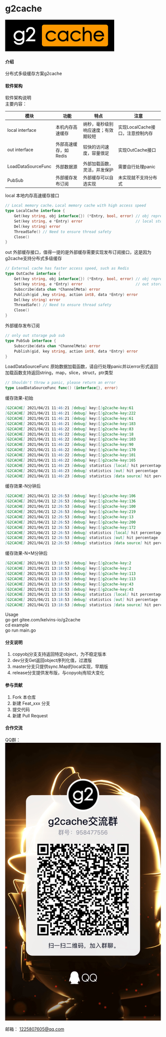 # g2cache

[![g2cache](logo.png)](https://gitee.com/kelvins-io)
#### 介绍
分布式多级缓存方案g2cache

#### 软件架构
软件架构说明   
主要内容：   

模块 | 功能 |  特点 | 注意  
---|------|------|---
local interface | 本机内存高速缓存 | 纳秒，毫秒级别响应速度；有效期较短 | 实现LocalCache接口，注意控制内存
out interface |外部高速缓存，如Redis | 较快的访问速度，容量很足 | 实现OutCache接口
LoadDataSourceFunc | 外部数据源 | 外部加载函数，灵活，并发保护 | 需要自行处理panic
PubSub | 外部缓存发布订阅 | 外部缓存可以自选实现 | 未实现就不支持分布式

local 本地内存高速缓存接口
```go
// Local memory cache，Local memory cache with high access speed
type LocalCache interface {
	Get(key string, obj interface{}) (*Entry, bool, error) // obj represents the internal structure of the real object
	Set(key string, e *Entry) error                        // local storage should set Entry.Obsolete
	Del(key string) error
	ThreadSafe() // Need to ensure thread safety
	Close()
}
```

out 外部缓存接口，值得一提的是外部缓存需要实现发布订阅接口，这是因为g2cache支持分布式多级缓存
```go
// External cache has faster access speed, such as Redis
type OutCache interface {
	Get(key string, obj interface{}) (*Entry, bool, error) // obj represents the internal structure of the real object
	Set(key string, e *Entry) error                        // out storage should set Entry.Expiration
	Subscribe(data chan *ChannelMeta) error
	Publish(gid ,key string, action int8, data *Entry) error
	Del(key string) error
	ThreadSafe() // Need to ensure thread safety
	Close()
}
```

外部缓存发布订阅
```go
// only out storage pub sub
type PubSub interface {
	Subscribe(data chan *ChannelMeta) error
	Publish(gid, key string, action int8, data *Entry) error
}
```


LoadDataSourceFunc 原始数据加载函数，请自行处理panic并以error形式返回    
加载函数支持返回string，map，slice，struct，ptr类型   
```go
// Shouldn't throw a panic, please return an error
type LoadDataSourceFunc func() (interface{}, error)

```

缓存效果-初始   
```markdown
[G2CACHE] 2021/04/21 11:46:21 [debug] key:[[g2cache-key:61               ]] => [ hit data source ]
[G2CACHE] 2021/04/21 11:46:21 [debug] key:[[g2cache-key:222               ]] => [ hit data source ]
[G2CACHE] 2021/04/21 11:46:21 [debug] key:[[g2cache-key:61                ]] => [ hit local storage ]
[G2CACHE] 2021/04/21 11:46:21 [debug] key:[[g2cache-key:183                ]] => [ hit data source ]
[G2CACHE] 2021/04/21 11:46:22 [debug] key:[[g2cache-key:83                ]] => [ hit data source ]
[G2CACHE] 2021/04/21 11:46:22 [debug] key:[[g2cache-key:18                ]] => [ hit data source ]
[G2CACHE] 2021/04/21 11:46:22 [debug] key:[[g2cache-key:103               ]] => [ hit local storage ]
[G2CACHE] 2021/04/21 11:46:22 [debug] key:[[g2cache-key:90                ]] => [ hit data source ]
[G2CACHE] 2021/04/21 11:46:22 [debug] key:[[g2cache-key:170               ]] => [ hit data source ]
[G2CACHE] 2021/04/21 11:46:22 [debug] key:[[g2cache-key:101               ]] => [ hit data source ]
[G2CACHE] 2021/04/21 11:46:22 [debug] key:[[g2cache-key:165               ]] => [ hit data source ]
[G2CACHE] 2021/04/21 11:46:23 [debug] statistics [local] hit percentage [[5.8824]]
[G2CACHE] 2021/04/21 11:46:23 [debug] statistics [out] hit percentage [[1.9608]]
[G2CACHE] 2021/04/21 11:46:23 [debug] statistics [data source] hit percentage [[90.1961]]
```
缓存效果-N分钟后   
```markdown
[G2CACHE] 2021/04/21 12:26:53 [debug] key:[[g2cache-key:106               ]] => [ hit out storage ]
[G2CACHE] 2021/04/21 12:26:53 [debug] key:[[g2cache-key:136               ]] => [ hit data source ]
[G2CACHE] 2021/04/21 12:26:53 [debug] key:[[g2cache-key:100               ]] => [ hit local storage ]
[G2CACHE] 2021/04/21 12:26:53 [debug] key:[[g2cache-key:219               ]] => [ hit data source ]
[G2CACHE] 2021/04/21 12:26:53 [debug] key:[[g2cache-key:13                ]] => [ hit local storage ]
[G2CACHE] 2021/04/21 12:26:53 [debug] key:[[g2cache-key:200               ]] => [ hit local storage ]
[G2CACHE] 2021/04/21 12:26:53 [debug] key:[[g2cache-key:172               ]] => [ hit data source ]
[G2CACHE] 2021/04/21 12:26:53 [debug] statistics [local] hit percentage [[45.3865]]
[G2CACHE] 2021/04/21 12:26:53 [debug] statistics [out] hit percentage [[6.7332]]
[G2CACHE] 2021/04/21 12:26:53 [debug] statistics [data source] hit percentage [[48.1297]]

```
缓存效果-N+M分钟后   
```markdown
[G2CACHE] 2021/04/21 13:18:53 [debug] key:[[g2cache-key:2                 ]] => [ hit local storage ]
[G2CACHE] 2021/04/21 13:18:53 [debug] key:[[g2cache-key:2                 ]] => [ hit out storage ]
[G2CACHE] 2021/04/21 13:18:53 [debug] key:[[g2cache-key:113               ]] => [ hit local storage ]
[G2CACHE] 2021/04/21 13:18:53 [debug] key:[[g2cache-key:113               ]] => [ hit out storage ]
[G2CACHE] 2021/04/21 13:18:53 [debug] key:[[g2cache-key:43                ]] => [ hit local storage ]
[G2CACHE] 2021/04/21 13:18:53 [debug] key:[[g2cache-key:43                ]] => [ hit out storage ]
[G2CACHE] 2021/04/21 13:18:53 [debug] statistics [local] hit percentage [[82.3877]]
[G2CACHE] 2021/04/21 13:18:53 [debug] statistics [out] hit percentage [[16.2689]]
[G2CACHE] 2021/04/21 13:18:53 [debug] statistics [data source] hit percentage [[1.3641]]
```

Usage   
go get gitee.com/kelvins-io/g2cache   
cd example   
go run main.go

#### 分支说明

1. copyobj分支支持返回特定object，为不稳定版本
2.  dev分支Get返回object序列化值，过渡版
3.  master分支只提供sync.Map的local实现，早期版
4.  release分支提供发布版，与copyobj有较大变化

#### 参与贡献

1.  Fork 本仓库
2.  新建 Feat_xxx 分支
3.  提交代码
4.  新建 Pull Request

#### 合作交流
QQ群：   
[![g2cache](g2cache交流群.JPG)](https://gitee.com/kelvins-io)   

邮箱：
1225807605@qq.com